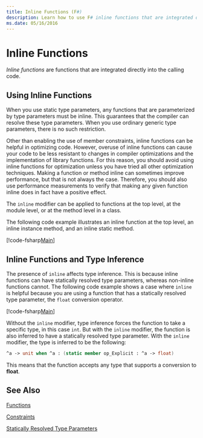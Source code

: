 ```yaml
---
title: Inline Functions (F#)
description: Learn how to use F# inline functions that are integrated directly into the calling code.
ms.date: 05/16/2016
---
```

# Inline Functions

*Inline functions* are functions that are integrated directly into the calling code.


## Using Inline Functions
When you use static type parameters, any functions that are parameterized by type parameters must be inline. This guarantees that the compiler can resolve these type parameters. When you use ordinary generic type parameters, there is no such restriction.

Other than enabling the use of member constraints, inline functions can be helpful in optimizing code. However, overuse of inline functions can cause your code to be less resistant to changes in compiler optimizations and the implementation of library functions. For this reason, you should avoid using inline functions for optimization unless you have tried all other optimization techniques. Making a function or method inline can sometimes improve performance, but that is not always the case. Therefore, you should also use performance measurements to verify that making any given function inline does in fact have a positive effect.

The `inline` modifier can be applied to functions at the top level, at the module level, or at the method level in a class.

The following code example illustrates an inline function at the top level, an inline instance method, and an inline static method.

[!code-fsharp[Main](../../../../samples/snippets/fsharp/lang-ref-3/snippet201.fs)]
    
## Inline Functions and Type Inference
The presence of `inline` affects type inference. This is because inline functions can have statically resolved type parameters, whereas non-inline functions cannot. The following code example shows a case where `inline` is helpful because you are using a function that has a statically resolved type parameter, the `float` conversion operator.

[!code-fsharp[Main](../../../../samples/snippets/fsharp/lang-ref-3/snippet202.fs)]

Without the `inline` modifier, type inference forces the function to take a specific type, in this case `int`. But with the `inline` modifier, the function is also inferred to have a statically resolved type parameter. With the `inline` modifier, the type is inferred to be the following:

```fsharp
^a -> unit when ^a : (static member op_Explicit : ^a -> float)
```

This means that the function accepts any type that supports a conversion to **float**.


## See Also
[Functions](index.md)

[Constraints](../generics/constraints.md)

[Statically Resolved Type Parameters](../generics/statically-resolved-type-parameters.md)
